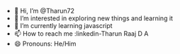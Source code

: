 - 👋 Hi, I’m @Tharun72
- 👀 I’m interested in exploring new things and learning it
- 🌱 I’m currently learning javascript
- 📫 How to reach me :linkedin-Tharun Raaj D A
- 😄 Pronouns: He/Him

<!---
Tharun72/Tharun72 is a ✨ special ✨ repository because its `README.md` (this file) appears on your GitHub profile.
You can click the Preview link to take a look at your changes.
--->

